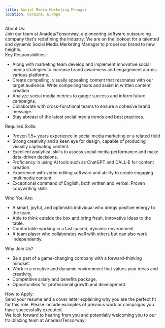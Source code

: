 ```yaml
---
title: Social Media Marketing Manager
location: Ukraine, Europe
---
```

About Us:\
Join our team at Anadea/Tensorway, a pioneering software outsourcing company that's redefining the industry. We are on the lookout for a talented and dynamic Social Media Marketing Manager to propel our brand to new heights.\
Key Responsibilities:

* Along with marketing team develop and implement innovative social media strategies to increase brand awareness and engagement across various platforms.
* Create compelling, visually appealing content that resonates with our target audience. Write compelling texts and assist in written content creation
* Analyze social media metrics to gauge success and inform future campaigns.
* Collaborate with cross-functional teams to ensure a cohesive brand message.
* Stay abreast of the latest social media trends and best practices.

Required Skills:

* Proven 1.5+ years experience in social media marketing or a related field
* Strong creativity and a keen eye for design, capable of producing visually captivating content.
* Excellent analytical skills to assess social media performance and make data-driven decisions.
* Proficiency in using AI tools such as ChatGPT and DALL-E for content creation.
* Experience with video editing software and ability to create engaging multimedia content.
* Exceptional command of English, both written and verbal. Proven copywriting skills

Who You Are:

* A smart, joyful, and optimistic individual who brings positive energy to the team.
* Able to think outside the box and bring fresh, innovative ideas to the table.
* Comfortable working in a fast-paced, dynamic environment.
* A team player who collaborates well with others but can also work independently.

Why Join Us?

* Be a part of a game-changing company with a forward-thinking mindset.
* Work in a creative and dynamic environment that values your ideas and creativity.
* Competitive salary and benefits package.
* Opportunities for professional growth and development.

How to Apply:\
Send your resume and a cover letter explaining why you are the perfect fit for this role. Please include examples of previous work or campaigns you have successfully executed.\
We look forward to hearing from you and potentially welcoming you to our trailblazing team at Anadea/Tensorway!
